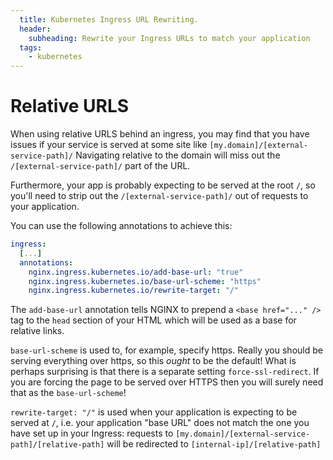 ```yaml
---
  title: Kubernetes Ingress URL Rewriting.
  header:
    subheading: Rewrite your Ingress URLs to match your application
  tags:
    - kubernetes
---
```


# Relative URLS
When using relative URLS behind an ingress, you may find that you have issues if your service is served at 
some site like `[my.domain]/[external-service-path]/` Navigating relative to the domain will miss out the `/[external-service-path]/` 
part of the URL.

Furthermore, your app is probably expecting to be served at the root `/`, so you'll need to strip out the `/[external-service-path]/` 
out of requests to your application.

You can use the following annotations to achieve this:

```yaml
ingress:
  [...]
  annotations: 
    nginx.ingress.kubernetes.io/add-base-url: "true"
    nginx.ingress.kubernetes.io/base-url-scheme: "https"
    nginx.ingress.kubernetes.io/rewrite-target: "/"
```

The `add-base-url` annotation tells NGINX to prepend a `<base href="..." />` tag to the `head` section of your HTML which 
will be used as a base for relative links.

`base-url-scheme` is used to, for example, specify https. Really you should be serving everything over https, so this _ought_ 
to be the default! What is perhaps surprising is that there is a separate setting `force-ssl-redirect`. If you are forcing
the page to be served over HTTPS then you will surely need that as the `base-url-scheme`!

`rewrite-target: "/"` is used when your application is expecting to be served at `/`, i.e. your application "base URL" does not match
the one you have set up in your Ingress: requests to `[my.domain]/[external-service-path]/[relative-path]` will be redirected to 
`[internal-ip]/[relative-path]`
